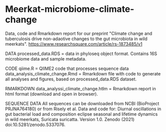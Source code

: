# Meerkat-microbiome-climate-change

Data, code and Rmarkdown report for our preprint "Climate change and tuberculosis drive non-adaotive changes to the gut microbiota in wild meerkats". https://www.researchsquare.com/article/rs-1873485/v1

DATA
processed_data.RDS = data in phyloseq object format. Contains 16S microbiome data and sample metadata.

CODE
qiime.R = QIIME2 code that processes sequence data
data_analysis_climate_change.Rmd = Rmarkdown file with code to generate all analyses and figures, based on processed_data.RDS dataset.

RMARKDOWN
data_analyssi_climate_change.htlm = Rmarkdown report in html format (download and open in browser). 

SEQUENCE DATA
All sequences can be downloaded from NCBI (BioProject PRJNA764180) or from Risely et al. Data and code for: Diurnal oscillations in gut bacterial load and composition eclipse seasonal and lifetime dynamics in wild meerkats, Suricata suricatta. Version 1.0. Zenodo (2021) doi:10.5281/zenodo.5337076.

